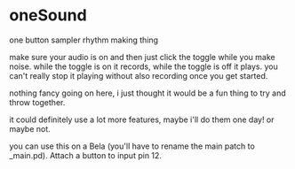 # oneSound
 one button sampler rhythm making thing

make sure your audio is on and then just click the toggle while you make noise. while the toggle is on it records, while the toggle is off it plays. you can't really stop it playing without also recording once you get started. 

nothing fancy going on here, i just thought it would be a fun thing to try and throw together. 

it could definitely use a lot more features, maybe i'll do them one day! or maybe not. 

you can use this on a Bela (you'll have to rename the main patch to _main.pd). Attach a button to input pin 12.
